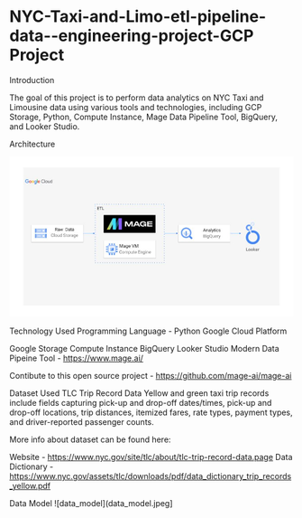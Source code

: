 # NYC-Taxi-and-Limo-etl-pipeline-data--engineering-project-GCP Project

Introduction

The goal of this project is to perform data analytics on NYC Taxi and Limousine data using various tools and technologies, including GCP Storage, Python, Compute Instance, Mage Data Pipeline Tool, BigQuery, and Looker Studio.

Architecture

![architecture](architecture.jpg)

Technology Used
Programming Language - Python
Google Cloud Platform

Google Storage
Compute Instance
BigQuery
Looker Studio
Modern Data Pipeine Tool - https://www.mage.ai/

Contibute to this open source project - https://github.com/mage-ai/mage-ai

Dataset Used
TLC Trip Record Data Yellow and green taxi trip records include fields capturing pick-up and drop-off dates/times, pick-up and drop-off locations, trip distances, itemized fares, rate types, payment types, and driver-reported passenger counts.

More info about dataset can be found here:

Website - https://www.nyc.gov/site/tlc/about/tlc-trip-record-data.page
Data Dictionary - https://www.nyc.gov/assets/tlc/downloads/pdf/data_dictionary_trip_records_yellow.pdf

Data Model
![data_model](data_model.jpeg]

